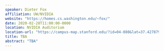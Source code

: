 ```yaml
---
speaker: Dieter Fox
affiliation: UW/NVIDIA
website: "https://homes.cs.washington.edu/~fox/"
date: 2020-02-28T11:00:00-0000
location: NVIDIA Auditorium
location-url: "https://campus-map.stanford.edu/?id=04-080&lat=37.42787956&lng=-122.17429865&zoom=17&srch=nvidia%20auditorium"
title: TBA
abstract: "TBA"
---
```

